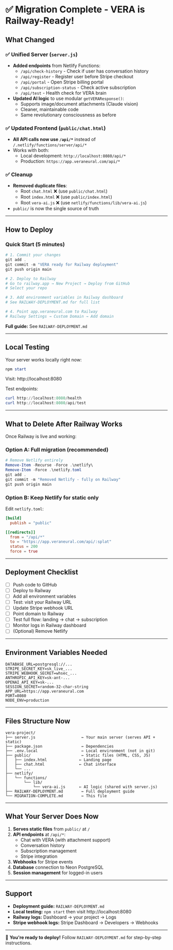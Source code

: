 # ✅ Migration Complete - VERA is Railway-Ready!

## What Changed

### ✅ Unified Server (`server.js`)

- **Added endpoints** from Netlify Functions:
  - `/api/check-history` - Check if user has conversation history
  - `/api/register` - Register user before Stripe checkout
  - `/api/portal` - Open Stripe billing portal
  - `/api/subscription-status` - Check active subscription
  - `/api/test` - Health check for VERA brain
- **Updated AI logic** to use modular `getVERAResponse()`:
  - Supports image/document attachments (Claude vision)
  - Cleaner, maintainable code
  - Same revolutionary consciousness as before

### ✅ Updated Frontend (`public/chat.html`)

- **All API calls now use `/api/*`** instead of `/.netlify/functions/server/api/*`
- Works with both:
  - Local development: `http://localhost:8080/api/*`
  - Production: `https://app.veraneural.com/api/*`

### ✅ Cleanup

- **Removed duplicate files**:
  - Root `chat.html` ❌ (use `public/chat.html`)
  - Root `index.html` ❌ (use `public/index.html`)
  - Root `vera-ai.js` ❌ (use `netlify/functions/lib/vera-ai.js`)
- `public/` is now the single source of truth

---

## How to Deploy

### Quick Start (5 minutes)

```powershell
# 1. Commit your changes
git add .
git commit -m "VERA ready for Railway deployment"
git push origin main

# 2. Deploy to Railway
# Go to railway.app → New Project → Deploy from GitHub
# Select your repo

# 3. Add environment variables in Railway dashboard
# See RAILWAY-DEPLOYMENT.md for full list

# 4. Point app.veraneural.com to Railway
# Railway Settings → Custom Domain → Add domain
```

**Full guide:** See `RAILWAY-DEPLOYMENT.md`

---

## Local Testing

Your server works locally right now:

```powershell
npm start
```

Visit: http://localhost:8080

Test endpoints:

```powershell
curl http://localhost:8080/health
curl http://localhost:8080/api/test
```

---

## What to Delete After Railway Works

Once Railway is live and working:

### Option A: Full migration (recommended)

```powershell
# Remove Netlify entirely
Remove-Item -Recurse -Force .\netlify\
Remove-Item -Force .\netlify.toml
git add .
git commit -m "Removed Netlify - fully on Railway"
git push origin main
```

### Option B: Keep Netlify for static only

Edit `netlify.toml`:

```toml
[build]
  publish = "public"

[[redirects]]
  from = "/api/*"
  to = "https://app.veraneural.com/api/:splat"
  status = 200
  force = true
```

---

## Deployment Checklist

- [ ] Push code to GitHub
- [ ] Deploy to Railway
- [ ] Add all environment variables
- [ ] Test: visit your Railway URL
- [ ] Update Stripe webhook URL
- [ ] Point domain to Railway
- [ ] Test full flow: landing → chat → subscription
- [ ] Monitor logs in Railway dashboard
- [ ] (Optional) Remove Netlify

---

## Environment Variables Needed

```
DATABASE_URL=postgresql://...
STRIPE_SECRET_KEY=sk_live_...
STRIPE_WEBHOOK_SECRET=whsec_...
ANTHROPIC_API_KEY=sk-ant-...
OPENAI_API_KEY=sk-...
SESSION_SECRET=random-32-char-string
APP_URL=https://app.veraneural.com
PORT=8080
NODE_ENV=production
```

---

## Files Structure Now

```
vera-project/
├── server.js                    ← Your main server (serves API + static)
├── package.json                 ← Dependencies
├── .env.local                   ← Local environment (not in git)
├── public/                      ← Static files (HTML, CSS, JS)
│   ├── index.html              ← Landing page
│   ├── chat.html               ← Chat interface
│   └── ...
├── netlify/
│   └── functions/
│       └── lib/
│           └── vera-ai.js      ← AI logic (shared with server.js)
├── RAILWAY-DEPLOYMENT.md        ← Full deployment guide
└── MIGRATION-COMPLETE.md        ← This file
```

---

## What Your Server Does Now

1. **Serves static files** from `public/` at `/`
2. **API endpoints** at `/api/*`:
   - Chat with VERA (with attachment support)
   - Conversation history
   - Subscription management
   - Stripe integration
3. **Webhooks** for Stripe events
4. **Database** connection to Neon PostgreSQL
5. **Session management** for logged-in users

---

## Support

- **Deployment guide:** `RAILWAY-DEPLOYMENT.md`
- **Local testing:** `npm start` then visit http://localhost:8080
- **Railway logs:** Dashboard → your project → Logs
- **Stripe webhook logs:** Stripe Dashboard → Developers → Webhooks

---

🎉 **You're ready to deploy!** Follow `RAILWAY-DEPLOYMENT.md` for step-by-step instructions.
